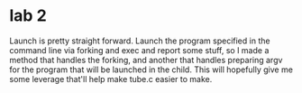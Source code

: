 # lab 2

Launch is pretty straight forward.
Launch the program specified in the command line via forking and exec and report some stuff, so I made a method that handles the forking, and another that handles preparing argv for the program that will be launched in the child. This will hopefully give me some leverage that'll help make tube.c easier to make.
